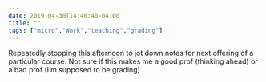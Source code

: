 ```yaml
---
date: 2019-04-30T14:40:40-04:00
title: ""
tags: ["micro","Work","teaching","grading"]
---
```

Repeatedly stopping this afternoon to jot down notes for next offering of a particular course. Not sure if this makes me a good prof (thinking ahead) or a bad prof (I’m supposed to be grading)
